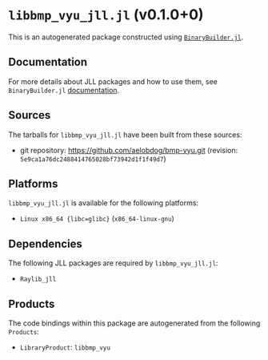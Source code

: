 # `libbmp_vyu_jll.jl` (v0.1.0+0)

This is an autogenerated package constructed using [`BinaryBuilder.jl`](https://github.com/JuliaPackaging/BinaryBuilder.jl).

## Documentation

For more details about JLL packages and how to use them, see `BinaryBuilder.jl` [documentation](https://docs.binarybuilder.org/stable/jll/).

## Sources

The tarballs for `libbmp_vyu_jll.jl` have been built from these sources:

* git repository: https://github.com/aelobdog/bmp-vyu.git (revision: `5e9ca1a76dc2488414765028bf73942d1f1f49d7`)

## Platforms

`libbmp_vyu_jll.jl` is available for the following platforms:

* `Linux x86_64 {libc=glibc}` (`x86_64-linux-gnu`)

## Dependencies

The following JLL packages are required by `libbmp_vyu_jll.jl`:

* `Raylib_jll`

## Products

The code bindings within this package are autogenerated from the following `Products`:

* `LibraryProduct`: `libbmp_vyu`
